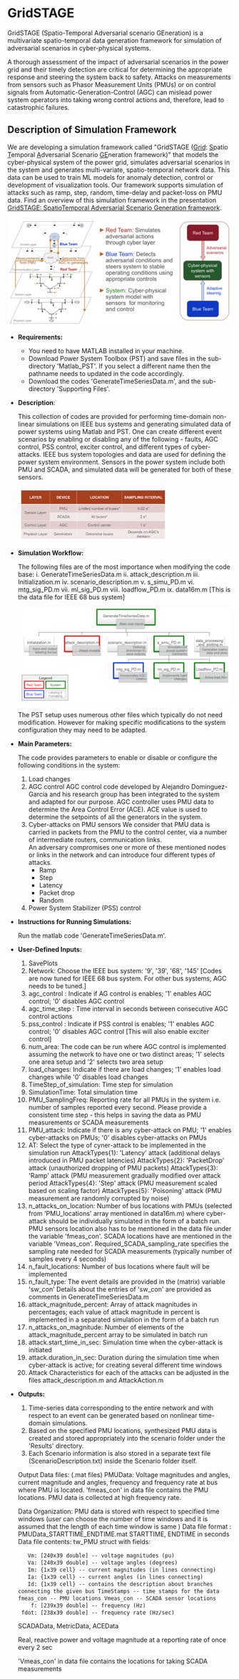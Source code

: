 # GridSTAGE 

GridSTAGE (Spatio-Temporal Adversarial scenario GEneration) is a multivariate spatio-temporal data generation framework for simulation of adversarial scenarios in cyber-physical systems.

A thorough assessment of the impact of adversarial scenarios in the power grid and  their timely detection are critical for determining the appropriate response and steering the system back to safety.  Attacks on measurements from sensors such as Phasor Measurement Units (PMUs) or on control signals from  Automatic-Generation-Control (AGC) can mislead power system operators into taking wrong control actions and, therefore, lead to catastrophic failures.  

## **Description of Simulation Framework**

We are developing a simulation framework called "GridSTAGE (<u>Grid</u>: <u>S</u>patio <u>T</u>emporal <u>A</u>dversarial Scenario <u>GE</u>neration framework)" that models the cyber-physical system of the power grid, simulates adversarial scenarios in the system and generates multi-variate, spatio-temporal network data.  This data can be used to train ML models for anomaly detection, control or development of visualization tools.  Our framework supports simulation of attacks such as ramp, step, random, time-delay and packet-loss on PMU data.  Find an overview of this simulation framework in the presentation [GridSTAGE: SpatioTemporal Adversarial Scenario Generation framework](docs/Powerdrone_eML_2020Apr_v1.pdf).

<img src="images/powerdrone-intro.png" alt="Image description" style="zoom:80%;" />

* **Requirements:**

  * You need to have MATLAB installed in your machine.
  * Download Power System Toolbox (PST) and save files in the sub-directory 'Matlab_PST'. If you select a different name then the pathname needs to updated in the code accordingly.
  * Download the codes 'GenerateTimeSeriesData.m', and the sub-directory 'Supporting Files'.

* **Description**:

  This collection of codes are provided for performing time-domain non-linear simulations on IEEE bus systems and generating simulated data of power systems using Matlab and PST. One can create different event scenarios by enabling or disabling any of the following - faults, AGC control, PSS control, exciter control, and different types of cyber-attacks. IEEE bus system topologies and data are used for defining the power system environment. Sensors in the power system include both PMU and SCADA, and simulated data will be generated for both of these sensors.

  <img src="images/DataGeneration.PNG" alt="Image description" style="zoom: 33%;" />

* **Simulation Workflow:**

  The following files are of the most importance when modifying the code base:
  i.    GenerateTimeSeriesData.m
  ii.   attack_description.m
  iii.  Initialization.m
  iv.   scenario_description.m
  v.    s_simu_PD.m
  vi.   mtg_sig_PD.m
  vii.  ml_sig_PD.m
  viii. loadflow_PD.m
  ix.   data16m.m [This is the data file for IEEE 68 bus system]

  ![Image description](images/CodeWorkflow.PNG)

  The PST setup uses numerous other files which typically do not need modification. However for making specific modifications to the system configuration they may need to be adapted.

* **Main Parameters:**

  The code provides parameters to enable or disable or configure the following conditions in the system:

  1. Load changes
  2. AGC control
     AGC control code developed by Alejandro Dominguez-Garcia and his research group has been integrated to the system and adapted for our purpose.
     AGC controller uses PMU data to determine the Area Control Error (ACE). 
     ACE value is used to determine the setpoints of all the generators in the system.
  3. Cyber-attacks on PMU sensors
     We consider that PMU data is carried in packets from the PMU  to  the  control  center,  via  a  number  of  intermediate routers,  communication  links.  
     An  adversary  compromises  one  or  more  of  these mentioned  nodes  or  links  in  the  network  and  can introduce four different types of attacks.
     - Ramp
     - Step
     - Latency
      - Packet drop
      - Random
  4. Power System Stabilizer (PSS) control

* **Instructions for Running Simulations:**

  Run the matlab code 'GenerateTimeSeriesData.m'.

* **User-Defined Inputs:**

  1. SavePlots
  2. Network: Choose the IEEE bus system: '9', '39', '68', '145' [Codes are now tuned for IEEE 68 bus system. For other bus systems, AGC needs to be tuned.]
  3. agc_control : Indicate if AG control is enables; '1' enables AGC control; '0' disables AGC control
  4. agc_time_step : Time interval in seconds between consecutive AGC control actions
  5. pss_control : Indicate if PSS control is enables; '1' enables AGC control; '0' disables AGC control [This will also enable exciter control]
  6. num_area: The code can be run where AGC control is implemented assuming the network to have one or two distinct areas; '1' selects one area setup and '2' selects two area setup
  7. load_changes: Indicate if there are load changes; '1' enables load changes while '0' disables load changes
  8. TimeStep_of_simulation: Time step for simulation
  9. SimulationTime: Total simulation time 
  10. PMU_SamplingFreq: Reporting rate for all PMUs in the system i.e. number of samples reported every second.
      Please provide a consistent time step - this helps in saving the data as PMU measurements or SCADA measurements 
  11. PMU_attack: Indicate if there is any cyber-attack on PMU; '1' enables cyber-attacks on PMUs; '0' disables cyber-attacks on PMUs
  12. AT: Select the type of cyner-attack to be implemented in the simulation run
      AttackTypes{1}: 'Latency' attack (additional delays introduced  in PMU packet latencies)
      AttackTypes{2}: 'PacketDrop' attack (unauthorized  dropping  of  PMU packets)
      AttackTypes{3}: 'Ramp' attack (PMU measurement gradually modified over attack period
      AttackTypes{4}: 'Step' attack (PMU measurement scaled based on scaling factor)
      AttackTypes{5}: 'Poisoning' attack (PMU measurement are randomly corrupted by noise)
  13. n_attacks_on_location: Number of bus locations with PMUs (selected from 'PMU_locations' array mentioned in data16m.m) where cyber-attack should be individually simulated in the form of a batch run.
      PMU sensors location also has to be mentioned in the data file under the variable 'fmeas_con'.
      SCADA locations have are mentioned in the variable 'Vmeas_con'. Required_SCADA_sampling_rate specifies the sampling rate needed for SCADA measurements (typically number of samples every 4 seconds)
  14. n_fault_locations: Number of bus locations where fault will be implemented
  15. n_fault_type: 
      The event details are provided in the (matrix) variable 'sw_con' Details about the entries of 'sw_con' are provided as comments in GenerateTimeSeriesData.m
  16. attack_magnitude_percent: Array of attack magnitudes in percentages; each value of attack magnitude in percent is implemented in a separated simulation in the form of a batch run
  17. n_attacks_on_magnitude: Number of elements of the attack_magnitude_percent array to be simulated in batch run
  18. attack.start_time_in_sec: Simulation time when the cyber-attack is initiated
  19. attack.duration_in_sec: Duration during the simulation time when cyber-attack is active; for creating several different time windows 
  20. Attack Characteristics for each of the attacks can be adjusted in the files attack_description.m and AttackAction.m

* **Outputs:**

  1. Time-series data corresponding to the entire network and with respect to an event can be generated based on nonlinear time-domain simulations. 
  2. Based on the specified PMU locations, synthesized PMU data is created and stored appropriately into the scenario folder under the 'Results' directory. 
  3. Each Scenario information is also stored in a separate text file (ScenarioDescription.txt) inside the Scenario folder itself. 

  Output Data files: (.mat files)
  PMUData:
  Voltage magnitudes and angles, current magnitude and angles, frequency and frequency rate at bus where PMU is located. 
  'fmeas_con' in data file contains the PMU locations. PMU data is collected at high frequency rate. 

  Data Organization: PMU data is stored with respect to specified time windows (user can choose the number of time windows and it is assumed that the length of each time window is same ) 
  Data file format : PMUData_STARTTIME_ENDTIME.mat STARTTIME, ENDTIME in seconds Data file contents: tw_PMU struct with fields:

  ```
     Vm: [240x39 double] -- voltage magnitudes (pu)
     Va: [240x39 double] -- voltage angles (degrees)
     Im: {1x39 cell} -- current magnitudes (in lines connecting)
     Ia: {1x39 cell} -- current angles (in lines connecting)
     Id: {1x39 cell} -- contains the description about branches connecting the given bus TimeStamps -- time stamps for the data fmeas_con -- PMU locations Vmeas_con -- SCADA sensor locations
      f: [239x39 double] -- frequency (Hz)
   fdot: [238x39 double] -- frequency rate (Hz/sec)
  ```

   SCADAData, MetricData, ACEData

  Real, reactive power and voltage magnitude at a reporting rate of once every 2 sec

  'Vmeas_con' in data file contains the locations for taking SCADA measurements 


